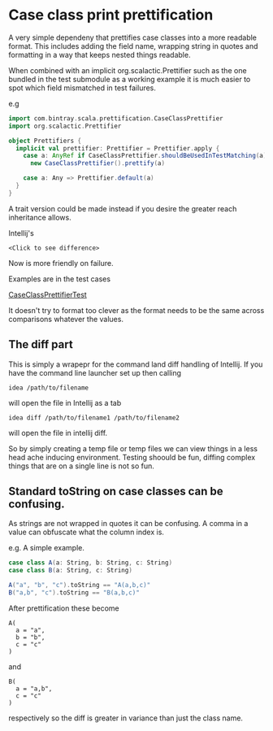 # Case class print prettification

A very simple dependeny that prettifies case classes into a more readable format. This includes adding the field name, wrapping string in quotes and formatting in a way that keeps nested things readable.

When combined with an implicit org.scalactic.Prettifier such as the one bundled in the test submodule as
a working example it is much easier to spot which field mismatched in test failures.

e.g
```scala
import com.bintray.scala.prettification.CaseClassPrettifier
import org.scalactic.Prettifier

object Prettifiers {
  implicit val prettifier: Prettifier = Prettifier.apply {
    case a: AnyRef if CaseClassPrettifier.shouldBeUsedInTestMatching(a) =>
      new CaseClassPrettifier().prettify(a)

    case a: Any => Prettifier.default(a)
  }
}
```

A trait version could be made instead if you desire the greater reach inheritance
allows.

Intellij's
```
<Click to see difference>
```
Now is more friendly on failure.

Examples are in the test cases

[CaseClassPrettifierTest](modules/scala-case-class-prettification/src/test/scala/com/bintray/scala/prettification/CaseClassPrettifierTest.scala)

It doesn't try to format too clever as the format needs to be the same across comparisons whatever the values.


## The diff part
This is simply a wrapepr for the command land diff handling of Intellij. If you have the command line launcher set up then calling
```
idea /path/to/filename
```
will open the file in Intellij as a tab


```
idea diff /path/to/filename1 /path/to/filename2
```
will open the file in intellij diff.


So by simply creating a temp file or temp files we can view things in a less head ache inducing environment. Testing shoould be fun, diffing complex things that are on a single line is not so fun.

## Standard toString on case classes can be confusing.
As strings are not wrapped in quotes it can be confusing. A comma in a value can obfuscate what
the column index is.

e.g. A simple example.
```scala
case class A(a: String, b: String, c: String)
case class B(a: String, c: String)

A("a", "b", "c").toString == "A(a,b,c)"
B("a,b", "c").toString == "B(a,b,c)"

```

After prettification these become
```
A(
  a = "a",
  b = "b",
  c = "c"
)
```

and
```
B(
  a = "a,b",
  c = "c"
)
```

respectively so the diff is greater in variance than just the class name.